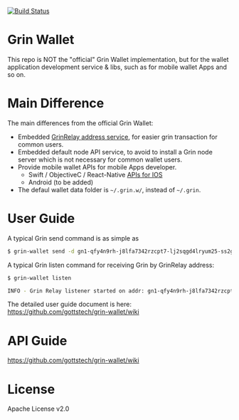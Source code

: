 [![Build Status](https://img.shields.io/travis/gottstech/grin-wallet/master.svg)](https://travis-ci.org/gottstech/grin-wallet)

# Grin Wallet

This repo is NOT the "official" Grin Wallet implementation, but for the wallet application development service & libs, such as for mobile wallet Apps and so on.

# Main Difference

The main differences from the official Grin Wallet:
- Embedded [GrinRelay address service](https://github.com/gigglewallet/grinrelay/wiki), for easier grin transaction for common users.
- Embedded default node API service, to avoid to install a Grin node server which is not necessary for common wallet users.
- Provide mobile wallet APIs for mobile Apps developer.
  - Swift / ObjectiveC / React-Native [APIs for IOS](https://github.com/gottstech/cocoa_grinwallet/wiki)
  - Android (to be added)
- The defaul wallet data folder is `~/.grin.w/`, instead of `~/.grin`.  

# User Guide

A typical Grin send command is as simple as
```sh
$ grin-wallet send -d gn1-qfy4n9rh-j8lfa7342rzcpt7-lj2sqgd4lryum25-ss2gnfa3t43z3a6-n8va0s 1.0
```

A typical Grin listen command for receiving Grin by GrinRelay address:
```sh
$ grin-wallet listen

INFO - Grin Relay listener started on addr: gn1-qfy4n9rh-j8lfa7342rzcpt7-lj2sqgd4lryum25-ss2gnfa3t43z3a6-n8va0s
```

The detailed user guide document is here: https://github.com/gottstech/grin-wallet/wiki

# API Guide

https://github.com/gottstech/grin-wallet/wiki

# License

Apache License v2.0

